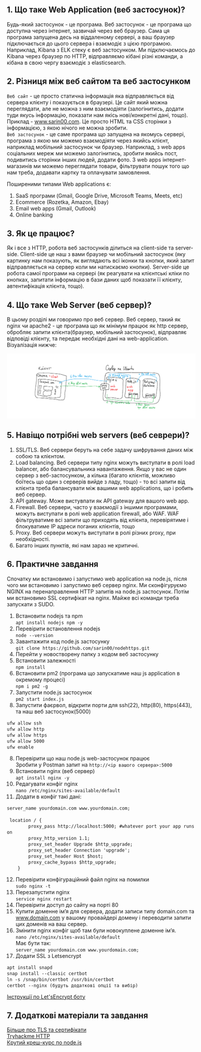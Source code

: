 ## 1. Що таке Web Application (веб застосунок)?

Будь-який застосунок - це програма. Веб застосунок - це програма що доступна через інтернет, зазвичай через веб браузер. Сама ця програма запущена десь на віддаленому сервері, а ваш браузер підключається до цього сервера і взаємодіє з цією програмою. Наприклад, Kibana з ELK стеку є веб застосунком. Ми підключаємось до Kibana через браузер по HTTP, відправляємо кібані різні команди, а кібана в свою чергу взаємодіє з elasticsearch.

## 2. Різниця між веб сайтом та веб застосунком
`Веб сайт` - це просто статична інформація яка відправляється від сервера клієнту і показується в браузері. Це сайт який можна переглядати, але не можна з ним взаємодіяти (залогінитись, додати туди якусь інформацію, показати нам якісь нові/конкретні дані, тощо). Приклад - www.sarin00.com. Це просто HTML та CSS сторінки з інформацією, з якою нічого не можна зробити.  
`Веб застосунок` - це саме програма що запущена на якомусь сервері, програма з якою ми можемо взаємодіяти через якийсь клієнт, наприклад мобільний застосунок чи браузер. Наприклад, з web apps соціальних мереж ми можемо залогінитись, зробити якийсь пост, подивитись сторінки інших людей, додати фото. З web apps інтернет-магазинів ми можемо переглядати товари, фільтрувати пошук того що нам треба, додавати картку та оплачувати замовлення.

Поширеними типами Web applications є:
1. SaaS програми (Gmail, Google Drive, Microsoft Teams, Meets, etc)
2. Ecommerce (Rozetka, Amazon, Ebay)
3. Email web apps (Gmail, Outlook)
4. Online banking

## 3. Як це працює?
Як і все з HTTP, робота веб застосунків ділиться на client-side та server-side. Client-side це наш з вами браузер чи мобільний застосунок (яку картинку нам показують, як виглядають всі іконки та кнопки, який запит відправляється на сервер коли ми натискаємо кнопки). Server-side це робота самої програми на сервері (як реагувати на клієнтські кліки по кнопках, запитати інформацію в бази даних щоб показати її клієнту, автентифікація клієнта, тощо).

## 4. Що таке Web Server (веб сервер)?
В цьому розділі ми говоримо про веб сервер. Веб сервер, такий як nginx чи apache2 - це програма що як мінімум працює як http сервер, обробляє запити клієнта(браузер, мобільний застосунок), відправляє відповіді клієнту, та передає необхідні дані на web-application. Візуалізація нижче:

![webappserver](https://github.com/sarin00/Course1-Intro-to-Cybersecruity/blob/main/%D1%8F%D0%94%D0%BE%D0%B4%D0%B0%D1%82%D0%BA%D0%BE%D0%B2%D1%96%20%D0%BC%D0%B0%D1%82%D0%B5%D1%80%D1%96%D0%B0%D0%BB%D0%B8/web-app-server.png)

## 5. Навіщо потрібні web servers (веб севрери)?
1. SSL/TLS. Веб сервери беруть на себе задачу шифрування даних між собою та клієнтом.
2. Load balancing. Веб сервери типу nginx можуть виступати в ролі load balancer, або балансувальника навантаження. Якщо у вас не один сервер з веб-застосунком, а кілька (багато клієнтів, можливо боїтесь що один з серверів вийде з ладу, тощо) - то всі запити від клієнта треба балансувати між вашими web applications, що і робить веб сервер.
3. API gateway. Може вистувпати як API gateway для вашого web app.
4. Firewall. Веб сервери, часто у взаємодії з іншими програмами, можуть виступати в ролі web application firewall, або WAF. WAF фільтруватиме всі запити що приходять від клієнта, перевірятиме і блокуватиме IP адреси поганих клієнтів, тощо
5. Proxy. Веб сервери можуть виступати в ролі різних proxy, при необхідності.
6. Багато інших пунктів, які нам зараз не критичні.

## 6. Практичне завдання
Спочатку ми встановимо і запустимо web application на node.js, після чого ми встановимо і запустимо веб сервер nginx. Ми сконфігуруємо NGINX на перенаправлення HTTP запитів на node.js застосунок. Потім ми встановимо SSL сертифікат на nginx. Майже всі команди треба запускати з SUDO.

1. Встановити nodejs та npm  
`apt install nodejs npm -y`  
2. Перевірити встановлення nodejs  
`node --version`  
3. Завантажити код node.js застосунку  
`git clone https://github.com/sarin00/nodehttps.git`  
4. Перейти у новостворену папку з кодом веб застосунку  
5. Встановити залежності  
`npm install`  
6. Встановити pm2 (програма що запускатиме наш js application в окремому процесі)  
`npm i pm2 -g`  
7. Запустити node.js застосунок  
`pm2 start index.js`  
8. Запустити фаєрвол, відкрити порти для ssh(22), http(80), https(443), та наш веб застосунок(5000)  
```
ufw allow ssh
ufw allow http
ufw allow https
ufw allow 5000
ufw enable
```
8. Перевірити що наш node.js web-застосунок працює  
Зробити у Postman запит на `http://<ip вашого сервера>:5000`  
9. Встановити nginx (веб сервер)  
`apt install nginx -y`  
10. Редагувати конфіг nginx  
`nano /etc/nginx/sites-available/default`  
11. Додати в конфіг такі дані:  
```
server_name yourdomain.com www.yourdomain.com;

 location / {
        proxy_pass http://localhost:5000; #whatever port your app runs on
        proxy_http_version 1.1;
        proxy_set_header Upgrade $http_upgrade;
        proxy_set_header Connection 'upgrade';
        proxy_set_header Host $host;
        proxy_cache_bypass $http_upgrade;
    }
```
12. Перевірити конфігураційний файл nginx на помилки  
`sudo nginx -t`  
13. Перезапустити nginx  
`service nginx restart`  
14. Перевірити доступ до сайту на порті 80  
15. Купити доменне ім’я для сервера, додати записи типу domain.com та www.domain.com у вашому провайдері домену і переводити запити цих доменів на ваш сервер.  
16. Змінити nginx конфіг щоб там були новокуплене доменне імʼя.  
`nano /etc/nginx/sites-available/default`  
Має бути так:  
`server_name yourdomain.com www.yourdomain.com;`  
17. Додати SSL з Letsencrypt
```
apt install snapd
snap install --classic certbot
ln -s /snap/bin/certbot /usr/bin/certbot
certbot --nginx (будуть додаткові опції та вибір)
```
[Інструкції по Let'sEncrypt боту](https://certbot.eff.org/instructions?ws=nginx&os=ubuntufocal)

## 7. Додаткові матеріали та завдання
[Більше про TLS та сертифікати](https://habr.com/ru/companies/plesk/articles/502604/)  
[Tryhackme HTTP](https://tryhackme.com/room/httpindetail)  
[Крутий креш-курс по node.js](https://www.youtube.com/watch?v=fBNz5xF-Kx4&list=WL&index=16)
